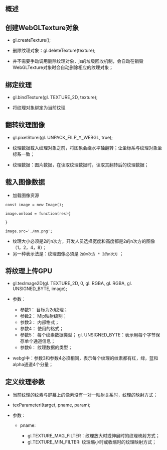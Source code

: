 ## 概述

## 创建WebGLTexture对象

* gl.createTexture(); 

* 删除纹理对象：gl.deleteTexture(texture); 
* 并不需要手动调用删除纹理对象，js的垃圾回收机制，会自动在销毁WebGLTexture对象时会自动删除相应的纹理对象；

## 绑定纹理

* gl.bindTexture(gl. TEXTURE_2D, texture); 

* 将纹理对象绑定为当前纹理

## 翻转纹理图像

* gl.pixelStorei(gl. UNPACK_FILP_Y_WEBGL, true); 

* 纹理数据载入纹理对象之前，将图象会绕水平轴翻转；让坐标系与纹理对象坐标系一致；
* 纹理数据：图片数据，在读取纹理数据时，读取其翻转后的纹理数据；

## 载入图像数据

* 加载图像资源

``` 
const image = new Image();

image.onload = function(res){

}

image.src='./mn.png';
```

* 纹理大小必须是2的n次方，开发人员选择宽度和高度都是2的n次方的图像（1，2，4，8）；
* 另一种表示法是：纹理图像必须是 `2的m次方 * 2的n次方` ；

## 将纹理上传GPU

* gl.texImage2D(gl. TEXTURE_2D, 0, gl. RGBA, gl. RGBA, gl. UNSIGNED_BYTE, image); 

* 参数：
  + 参数1： 目标为2d纹理；
  + 参数2： Mip映射级别；
  + 参数3： 内部格式；
  + 参数4： 使用的格式；
  + 参数5： 每个纹素数据类型； gl. UNSIGNED_BYTE：表示用每个字节保存单个通道信息；
  + 参数6： 纹理数据的类型；

* webgl中：参数3和参数4必须相同，表示每个纹理的纹素都有红，绿，蓝和alpha通道4个分量；

## 定义纹理参数

* 当前纹理的纹素与屏幕上的像素没有一对一映射关系时，纹理的映射方式；

* texParameteri(target, pname, param); 

* 参数：
  + pname: 

    - gl.TEXTURE_MAG_FILTER：纹理放大时或伸展时的纹理映射方式；
    - gl.TEXTURE_MIN_FILTER: 纹理缩小时或收缩时的纹理映射方式；
